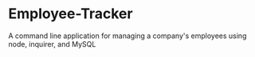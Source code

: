 # Employee-Tracker
A command line application for managing a company's employees using node, inquirer, and MySQL
